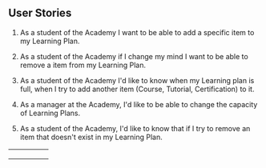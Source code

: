 ## User Stories

1. As a student of the Academy I want to be able to add a specific item to my Learning Plan.

2. As a student of the Academy if I change my mind I want to be able to remove a item from my Learning Plan.

3. As a student of the Academy I'd like to know when my Learning plan is full, when I try to add another item (Course, Tutorial, Certification) to it.

4. As a manager at the Academy, I'd like to be able to change the capacity of Learning Plans.

5. As a student of the Academy, I'd like to know that if I try to remove an item that doesn't exist in my Learning Plan.                                
                                              

|              |           |   |   |   |
|--------------|-----------|---|---|---|
|              |           |   |   |   |
|              |           |   |   |   |
|              |           |   |   |   |
                                                                                                          